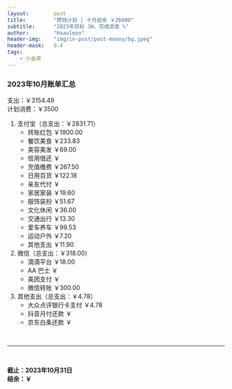 ```yaml
---
layout:        post
title:         "攒钱计划 | 十月结余 ￥26000"
subtitle:      "2023年目标 3W，完成进度 %"
author:        "Haauleon"
header-img:    "img/in-post/post-money/bg.jpeg"
header-mask:   0.4
tags:
    - 小金库
---
```


### 2023年10月账单汇总             
支出：￥3154.49         
计划消费：￥3500        

1. 支付宝（总支出：￥2831.71）   
    - 转账红包 ￥1900.00   
    - 餐饮美食 ￥233.83    
    - 美容美发 ￥69.00     
    - 信用借还 ￥    
    - 充值缴费 ￥267.50     
    - 日用百货 ￥122.18      
    - 亲友代付 ￥     
    - 家居家装 ￥19.60    
    - 服饰装扮 ￥51.67       
    - 文化休闲 ￥36.00    
    - 交通出行 ￥13.30      
    - 爱车养车 ￥99.53      
    - 运动户外 ￥7.20
    - 其他支出 ￥11.90      
2. 微信（总支出：￥318.00）      
    - 滴滴平台 ￥18.00   
    - AA 巴士 ￥    
    - 美团支付 ￥      
    - 微信转账 ￥300.00       
3. 其他支出（总支出：￥4.78）     
    - 大众点评银行卡支付 ￥4.78    
    - 抖音月付还款 ￥    
    - 京东白条还款 ￥   

<br>

---

<br>

**截止：2023年10月31日**      
**结余：￥**        